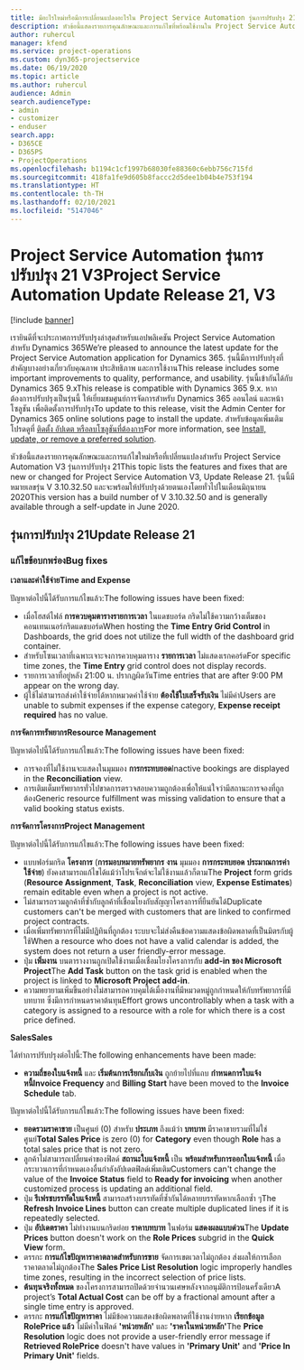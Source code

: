 ```yaml
---
title: มีอะไรใหม่หรือมีการเปลี่ยนแปลงอะไรใน Project Service Automation รุ่นการปรับปรุง 21 V3
description: หัวข้อนี้แสดงรายการคุณลักษณะและการแก้ไขที่พร้อมใช้งานใน Project Service Automation รุ่นการปรับปรุง 21 V3
author: ruhercul
manager: kfend
ms.service: project-operations
ms.custom: dyn365-projectservice
ms.date: 06/19/2020
ms.topic: article
ms.author: ruhercul
audience: Admin
search.audienceType:
- admin
- customizer
- enduser
search.app:
- D365CE
- D365PS
- ProjectOperations
ms.openlocfilehash: b1194c1cf1997b68030fe88360c6ebb756c715fd
ms.sourcegitcommit: 418fa1fe9d605b8faccc2d5dee1b04b4e753f194
ms.translationtype: HT
ms.contentlocale: th-TH
ms.lasthandoff: 02/10/2021
ms.locfileid: "5147046"
---
```

# <a name="project-service-automation-update-release-21-v3"></a><span data-ttu-id="e5e69-103">Project Service Automation รุ่นการปรับปรุง 21 V3</span><span class="sxs-lookup"><span data-stu-id="e5e69-103">Project Service Automation Update Release 21, V3</span></span>

[!include [banner](../includes/psa-now-project-operations.md)]

<span data-ttu-id="e5e69-104">เรายินดีที่จะประกาศการปรับปรุงล่าสุดสำหรับแอปพลิเคชัน Project Service Automation สำหรับ Dynamics 365</span><span class="sxs-lookup"><span data-stu-id="e5e69-104">We’re pleased to announce the latest update for the Project Service Automation application for Dynamics 365.</span></span> <span data-ttu-id="e5e69-105">รุ่นนี้มีการปรับปรุงที่สำคัญบางอย่างเกี่ยวกับคุณภาพ ประสิทธิภาพ และการใช้งาน</span><span class="sxs-lookup"><span data-stu-id="e5e69-105">This release includes some important improvements to quality, performance, and usability.</span></span> <span data-ttu-id="e5e69-106">รุ่นนี้เข้ากันได้กับ Dynamics 365 9.x</span><span class="sxs-lookup"><span data-stu-id="e5e69-106">This release is compatible with Dynamics 365 9.x.</span></span> <span data-ttu-id="e5e69-107">หากต้องการปรับปรุงเป็นรุ่นนี้ ให้เยี่ยมชมศูนย์การจัดการสำหรับ Dynamics 365 ออนไลน์ และหน้าโซลูชัน เพื่อติดตั้งการปรับปรุง</span><span class="sxs-lookup"><span data-stu-id="e5e69-107">To update to this release, visit the Admin Center for Dynamics 365 online solutions page to install the update.</span></span> <span data-ttu-id="e5e69-108">สำหรับข้อมูลเพิ่มเติม โปรดดูที่ [ติดตั้ง อัปเดต หรือลบโซลูชันที่ต้องการ](https://docs.microsoft.com/power-platform/admin/install-remove-preferred-solution)</span><span class="sxs-lookup"><span data-stu-id="e5e69-108">For more information, see [Install, update, or remove a preferred solution](https://docs.microsoft.com/power-platform/admin/install-remove-preferred-solution).</span></span>

<span data-ttu-id="e5e69-109">หัวข้อนี้แสดงรายการคุณลักษณะและการแก้ไขใหม่หรือที่เปลี่ยนแปลงสำหรับ Project Service Automation V3 รุ่นการปรับปรุง 21</span><span class="sxs-lookup"><span data-stu-id="e5e69-109">This topic lists the features and fixes that are new or changed for Project Service Automation V3, Update Release 21.</span></span> <span data-ttu-id="e5e69-110">รุ่นนี้มีหมายเลขรุ่น V 3.10.32.50 และจะพร้อมให้ปรับปรุงด้วยตนเองโดยทั่วไปในเดือนมิถุนายน 2020</span><span class="sxs-lookup"><span data-stu-id="e5e69-110">This version has a build number of V 3.10.32.50 and is generally available through a self-update in June 2020.</span></span>

## <a name="update-release-21"></a><span data-ttu-id="e5e69-111">รุ่นการปรับปรุง 21</span><span class="sxs-lookup"><span data-stu-id="e5e69-111">Update Release 21</span></span>

### <a name="bug-fixes"></a><span data-ttu-id="e5e69-112">แก้ไขข้อบกพร่อง</span><span class="sxs-lookup"><span data-stu-id="e5e69-112">Bug fixes</span></span>

<span data-ttu-id="e5e69-113">**เวลาและค่าใช้จ่าย**</span><span class="sxs-lookup"><span data-stu-id="e5e69-113">**Time and Expense**</span></span>

<span data-ttu-id="e5e69-114">ปัญหาต่อไปนี้ได้รับการแก้ไขแล้ว:</span><span class="sxs-lookup"><span data-stu-id="e5e69-114">The following issues have been fixed:</span></span>

- <span data-ttu-id="e5e69-115">เมื่อโฮสต์ไฟล์ **การควบคุมตารางรายการเวลา** ในแดชบอร์ด กริดไม่ใช้ความกว้างเต็มของคอนเทนเนอร์กริดแดชบอร์ด</span><span class="sxs-lookup"><span data-stu-id="e5e69-115">When hosting the **Time Entry Grid Control** in Dashboards, the grid does not utilize the full width of the dashboard grid container.</span></span>
- <span data-ttu-id="e5e69-116">สำหรับโซนเวลาที่เฉพาะเจาะจงการควบคุมตาราง **รายการเวลา** ไม่แสดงเรกคอร์ด</span><span class="sxs-lookup"><span data-stu-id="e5e69-116">For specific time zones, the **Time Entry** grid control does not display records.</span></span>
- <span data-ttu-id="e5e69-117">รายการเวลาที่อยู่หลัง 21:00 น. ปรากฏผิดวัน</span><span class="sxs-lookup"><span data-stu-id="e5e69-117">Time entries that are after 9:00 PM appear on the wrong day.</span></span>
- <span data-ttu-id="e5e69-118">ผู้ใช้ไม่สามารถส่งค่าใช้จ่ายได้หากหมวดค่าใช้จ่าย **ต้องใช้ใบเสร็จรับเงิน** ไม่มีค่า</span><span class="sxs-lookup"><span data-stu-id="e5e69-118">Users are unable to submit expenses if the expense category, **Expense receipt required** has no value.</span></span>

<span data-ttu-id="e5e69-119">**การจัดการทรัพยากร**</span><span class="sxs-lookup"><span data-stu-id="e5e69-119">**Resource Management**</span></span>

<span data-ttu-id="e5e69-120">ปัญหาต่อไปนี้ได้รับการแก้ไขแล้ว:</span><span class="sxs-lookup"><span data-stu-id="e5e69-120">The following issues have been fixed:</span></span>

- <span data-ttu-id="e5e69-121">การจองที่ไม่ใช้งานจะแสดงในมุมมอง **การกระทบยอด**</span><span class="sxs-lookup"><span data-stu-id="e5e69-121">Inactive bookings are displayed in the **Reconciliation** view.</span></span>
- <span data-ttu-id="e5e69-122">การเติมเต็มทรัพยากรทั่วไปขาดการตรวจสอบความถูกต้องเพื่อให้แน่ใจว่ามีสถานะการจองที่ถูกต้อง</span><span class="sxs-lookup"><span data-stu-id="e5e69-122">Generic resource fulfillment was missing validation to ensure that a valid booking status exists.</span></span>

<span data-ttu-id="e5e69-123">**การจัดการโครงการ**</span><span class="sxs-lookup"><span data-stu-id="e5e69-123">**Project Management**</span></span>

<span data-ttu-id="e5e69-124">ปัญหาต่อไปนี้ได้รับการแก้ไขแล้ว:</span><span class="sxs-lookup"><span data-stu-id="e5e69-124">The following issues have been fixed:</span></span>

- <span data-ttu-id="e5e69-125">แบบฟอร์มกริด **โครงการ** (**การมอบหมายทรัพยากร** **งาน** มุมมอง **การกระทบยอด** **ประมาณการค่าใช้จ่าย**) ยังคงสามารถแก้ไขได้แม้ว่าโปรเจ็กต์จะไม่ใช้งานแล้วก็ตาม</span><span class="sxs-lookup"><span data-stu-id="e5e69-125">The **Project** form grids (**Resource Assignment**, **Task**, **Reconciliation** view, **Expense Estimates**) remain editable even when a project is not active.</span></span>
- <span data-ttu-id="e5e69-126">ไม่สามารถรวมลูกค้าที่ซ้ำกับลูกค้าที่เชื่อมโยงกับสัญญาโครงการที่ยืนยันได้</span><span class="sxs-lookup"><span data-stu-id="e5e69-126">Duplicate customers can't be merged with customers that are linked to confirmed project contracts.</span></span>
- <span data-ttu-id="e5e69-127">เมื่อเพิ่มทรัพยากรที่ไม่มีปฏิทินที่ถูกต้อง ระบบจะไม่ส่งคืนข้อความแสดงข้อผิดพลาดที่เป็นมิตรกับผู้ใช้</span><span class="sxs-lookup"><span data-stu-id="e5e69-127">When a resource who does not have a valid calendar is added, the system does not return a user friendly-error message.</span></span>
- <span data-ttu-id="e5e69-128">ปุ่ม **เพิ่มงาน** บนตารางงานถูกเปิดใช้งานเมื่อเชื่อมโยงโครงการกับ **add-in ของ Microsoft Project**</span><span class="sxs-lookup"><span data-stu-id="e5e69-128">The **Add Task** button on the task grid is enabled when the project is linked to **Microsoft Project add-in**.</span></span>
- <span data-ttu-id="e5e69-129">ความพยายามเพิ่มขึ้นอย่างไม่สามารถควบคุมได้เมื่องานที่มีหมวดหมู่ถูกกำหนดให้กับทรัพยากรที่มีบทบาท ซึ่งมีการกำหนดราคาต้นทุน</span><span class="sxs-lookup"><span data-stu-id="e5e69-129">Effort grows uncontrollably when a task with a category is assigned to a resource with a role for which there is a cost price defined.</span></span>

<span data-ttu-id="e5e69-130">**Sales**</span><span class="sxs-lookup"><span data-stu-id="e5e69-130">**Sales**</span></span>

<span data-ttu-id="e5e69-131">ได้ทำการปรับปรุงต่อไปนี้:</span><span class="sxs-lookup"><span data-stu-id="e5e69-131">The following enhancements have been made:</span></span>

- <span data-ttu-id="e5e69-132">**ความถี่ของใบแจ้งหนี้** และ **เริ่มต้นการเรียกเก็บเงิน** ถูกย้ายไปที่แถบ **กำหนดการใบแจ้งหนี้**</span><span class="sxs-lookup"><span data-stu-id="e5e69-132">**Invoice Frequency** and **Billing Start** have been moved to the **Invoice Schedule** tab.</span></span>

<span data-ttu-id="e5e69-133">ปัญหาต่อไปนี้ได้รับการแก้ไขแล้ว:</span><span class="sxs-lookup"><span data-stu-id="e5e69-133">The following issues have been fixed:</span></span>

- <span data-ttu-id="e5e69-134">**ยอดรวมราคาขาย** เป็นศูนย์ (0) สำหรับ **ประเภท** ถึงแม้ว่า **บทบาท** มีราคาขายรวมที่ไม่ใช่ศูนย์</span><span class="sxs-lookup"><span data-stu-id="e5e69-134">**Total Sales Price** is zero (0) for **Category** even though **Role** has a total sales price that is not zero.</span></span>
- <span data-ttu-id="e5e69-135">ลูกค้าไม่สามารถเปลี่ยนค่าของฟิลด์ **สถานะใบแจ้งหนี้** เป็น **พร้อมสำหรับการออกใบแจ้งหนี้** เมื่อกระบวนการที่กำหนดเองอื่นกำลังอัปเดตฟิลด์เพิ่มเติม</span><span class="sxs-lookup"><span data-stu-id="e5e69-135">Customers can't change the value of the **Invoice Status** field to **Ready for invoicing** when another customized process is updating an additional field.</span></span>
- <span data-ttu-id="e5e69-136">ปุ่ม **รีเฟรชบรรทัดใบแจ้งหนี้** สามารถสร้างบรรทัดที่ซ้ำกันได้หลายบรรทัดหากเลือกซ้ำ ๆ</span><span class="sxs-lookup"><span data-stu-id="e5e69-136">The **Refresh Invoice Lines** button can create multiple duplicated lines if it is repeatedly selected.</span></span>
- <span data-ttu-id="e5e69-137">ปุ่ม **อัปเดตราคา** ไม่ทำงานบนกริดย่อย **ราคาบทบาท** ในฟอร์ม **แสดงผลแบบด่วน**</span><span class="sxs-lookup"><span data-stu-id="e5e69-137">The **Update Prices** button doesn't work on the **Role Prices** subgrid in the **Quick View** form.</span></span>
- <span data-ttu-id="e5e69-138">ตรรกะ **การแก้ไขปัญหาราคาตลาดสำหรับการขาย** จัดการเขตเวลาไม่ถูกต้อง ส่งผลให้การเลือกราคาตลาดไม่ถูกต้อง</span><span class="sxs-lookup"><span data-stu-id="e5e69-138">The **Sales Price List Resolution** logic improperly handles time zones, resulting in the incorrect selection of price lists.</span></span>
- <span data-ttu-id="e5e69-139">**ต้นทุนจริงทั้งหมด** ของโครงการสามารถปิดด้วยจำนวนเศษหลังจากอนุมัติการป้อนครั้งเดียว</span><span class="sxs-lookup"><span data-stu-id="e5e69-139">A project’s **Total Actual Cost** can be off by a fractional amount after a single time entry is approved.</span></span>
- <span data-ttu-id="e5e69-140">ตรรกะ **การแก้ไขปัญหาราคา** ไม่มีข้อความแสดงข้อผิดพลาดที่ใช้งานง่ายหาก **เรียกข้อมูล RolePrice แล้ว** ไม่มีค่าในฟิลด์ **'หน่วยหลัก'** และ **'ราคาในหน่วยหลัก'**</span><span class="sxs-lookup"><span data-stu-id="e5e69-140">The **Price Resolution** logic does not provide a user-friendly error message if **Retrieved RolePrice** doesn't have values in **'Primary Unit'** and **'Price In Primary Unit'** fields.</span></span>
